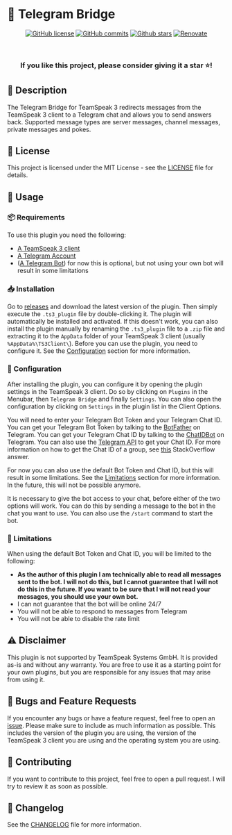 # 🔗 Telegram Bridge

<div align="center">

  [![GitHub license](https://img.shields.io/github/license/Gamer92000/TeamSpeak-3-Telegram-Bridge.svg)](https://github.com/Gamer92000/TeamSpeak-3-Telegram-Bridge/blob/main/LICENSE)
  [![GitHub commits](https://badgen.net/github/commits/Gamer92000/TeamSpeak-3-Telegram-Bridge/main)](https://GitHub.com/Gamer92000/TeamSpeak-3-Telegram-Bridge/commit/)
  [![Github stars](https://img.shields.io/github/stars/Gamer92000/TeamSpeak-3-Telegram-Bridge.svg)](https://GitHub.com/Gamer92000/TeamSpeak-3-Telegram-Bridge/stargazers/)
  [![Renovate](https://img.shields.io/badge/maintained%20with-renovate-brightgreen)](https://github.com/Gamer92000/TeamSpeak-3-Telegram-Bridge/issues/4)
  <!-- [![Deploy](https://img.shields.io/github/actions/workflow/status/Gamer92000/TeamSpeak-3-Telegram-Bridge/deploy.yml?branch=*)](https://github.com/Gamer92000/TeamSpeak-3-Telegram-Bridge/actions/workflows/deploy.yml) -->
  <!-- https://github.com/badges/shields/issues/8736 -->
  <br>
  <h3>If you like this project, please consider giving it a star ⭐️!</h3>
</div>

## 📖 Description

The Telegram Bridge for TeamSpeak 3 redirects messages from the TeamSpeak 3 client to a Telegram chat and allows you to send answers back. Supported message types are server messages, channel messages, private messages and pokes.

## 📝 License

This project is licensed under the MIT License - see the [LICENSE](LICENSE) file for details.


## 🚀 Usage

### 📦 Requirements

To use this plugin you need the following:

* [A TeamSpeak 3 client](https://teamspeak.com/en/downloads/)
* [A Telegram Account](https://telegram.org/)
* ([A Telegram Bot](https://core.telegram.org/bots#6-botfather)) for now this is optional, but not using your own bot will result in some limitations
### 📥 Installation

Go to [releases](https://github.com/Gamer92000/TeamSpeak-3-Telegram-Bridge/releases) and download the latest version of the plugin. Then simply execute the `.ts3_plugin` file by double-clicking it. The plugin will automatically be installed and activated. If this doesn't work, you can also install the plugin manually by renaming the `.ts3_plugin` file to a `.zip` file and extracting it to the `AppData` folder of your TeamSpeak 3 client (usually `%AppData%\TS3Client\`).
Before you can use the plugin, you need to configure it. See the [Configuration](#-configuration) section for more information.
### 📝 Configuration

After installing the plugin, you can configure it by opening the plugin settings in the TeamSpeak 3 client. Do so by clicking on `Plugins` in the Menubar, then `Telegram Bridge` and finally `Settings`. You can also open the configuration by clicking on `Settings` in the plugin list in the Client Options.

You will need to enter your Telegram Bot Token and your Telegram Chat ID. You can get your Telegram Bot Token by talking to the [BotFather](https://t.me/BotFather) on Telegram. You can get your Telegram Chat ID by talking to the [ChatIDBot](https://t.me/chatid_echo_bot) on Telegram. You can also use the [Telegram API](https://core.telegram.org/bots/api#getting-updates) to get your Chat ID. For more information on how to get the Chat ID of a group, see [this](https://stackoverflow.com/a/32572159/1320237) StackOverflow answer.

For now you can also use the default Bot Token and Chat ID, but this will result in some limitations. See the [Limitations](#-limitations) section for more information. In the future, this will not be possible anymore.

It is necessary to give the bot access to your chat, before either of the two options will work. You can do this by sending a message to the bot in the chat you want to use. You can also use the `/start` command to start the bot.

### 🚧 Limitations

When using the default Bot Token and Chat ID, you will be limited to the following:
* **As the author of this plugin I am technically able to read all messages sent to the bot. I will not do this, but I cannot guarantee that I will not do this in the future. If you want to be sure that I will not read your messages, you should use your own bot.**
* I can not guarantee that the bot will be online 24/7
* You will not be able to respond to messages from Telegram
* You will not be able to disable the rate limit

## ⚠️ Disclaimer

This plugin is not supported by TeamSpeak Systems GmbH. It is provided as-is and without any warranty. You are free to use it as a starting point for your own plugins, but you are responsible for any issues that may arise from using it.

<!-- Bugs and Feature Requests -->
## 🐛 Bugs and Feature Requests

If you encounter any bugs or have a feature request, feel free to open an [issue](https://github.com/Gamer92000/TeamSpeak-3-Telegram-Bridge/issues/new). Please make sure to include as much information as possible. This includes the version of the plugin you are using, the version of the TeamSpeak 3 client you are using and the operating system you are using.

## 📝 Contributing

If you want to contribute to this project, feel free to open a pull request. I will try to review it as soon as possible.

## 📜 Changelog

See the [CHANGELOG](CHANGELOG.md) file for more information.